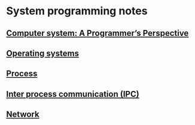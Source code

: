 # System programming notes

## [Computer system: A Programmer’s Perspective](notes/computer_system_programmers_view/README.md)


## [Operating systems](notes/operating_systems.md)

## [Process](notes/process.md)

## [Inter process communication (IPC)](notes/ipc.md)

## [Network](notes/network/README.md)